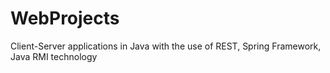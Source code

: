# WebProjects
Client-Server applications in Java with the use of REST, Spring Framework, Java RMI technology
